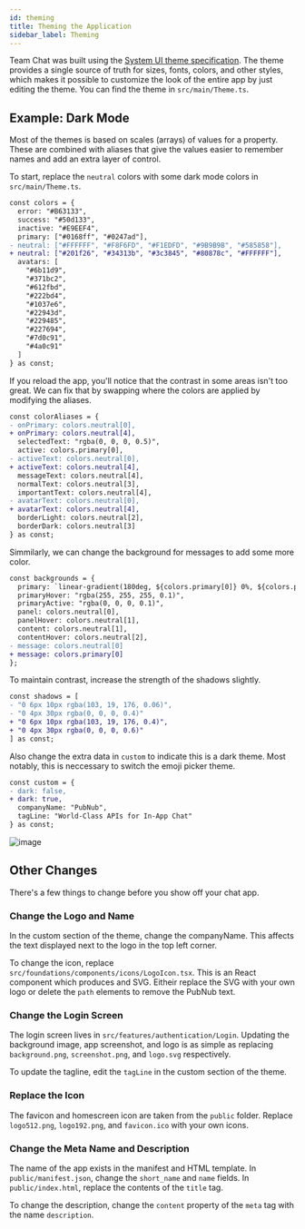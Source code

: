```yaml
---
id: theming
title: Theming the Application
sidebar_label: Theming
---
```


Team Chat was built using the [System UI theme specification](https://system-ui.com/theme/).
The theme provides a single source of truth for sizes, fonts, colors, and other styles, which makes it possible to customize the look of the entire app by just editing the theme.
You can find the theme in `src/main/Theme.ts`.

## Example: Dark Mode

Most of the themes is based on scales (arrays) of values for a property. 
These are combined with aliases that give the values easier to remember names and add an extra layer of control.

To start, replace the `neutral` colors with some dark mode colors in `src/main/Theme.ts`.

```diff
const colors = {
  error: "#B63133",
  success: "#50d133",
  inactive: "#E9EEF4",
  primary: ["#0168ff", "#0247ad"],
- neutral: ["#FFFFFF", "#F8F6FD", "#F1EDFD", "#9B9B9B", "#585858"],
+ neutral: ["#201f26", "#34313b", "#3c3845", "#80878c", "#FFFFFF"],
  avatars: [
    "#6b11d9",
    "#371bc2",
    "#612fbd",
    "#222bd4",
    "#1037e6",
    "#22943d",
    "#229485",
    "#227694",
    "#7d0c91",
    "#4a0c91"
  ]
} as const;
```

If you reload the app, you'll notice that the contrast in some areas isn't too great.
We can fix that by swapping where the colors are applied by modifying the aliases.

```diff
const colorAliases = {
- onPrimary: colors.neutral[0],
+ onPrimary: colors.neutral[4],
  selectedText: "rgba(0, 0, 0, 0.5)",
  active: colors.primary[0],
- activeText: colors.neutral[0],
+ activeText: colors.neutral[4],
  messageText: colors.neutral[4],
  normalText: colors.neutral[3],
  importantText: colors.neutral[4],
- avatarText: colors.neutral[0],
+ avatarText: colors.neutral[4],
  borderLight: colors.neutral[2],
  borderDark: colors.neutral[3]
} as const;
```

Simmilarly, we can change the background for messages to add some more color.

```diff
const backgrounds = {
  primary: `linear-gradient(180deg, ${colors.primary[0]} 0%, ${colors.primary[1]} 100%)`,
  primaryHover: "rgba(255, 255, 255, 0.1)",
  primaryActive: "rgba(0, 0, 0, 0.1)",
  panel: colors.neutral[0],
  panelHover: colors.neutral[1],
  content: colors.neutral[1],
  contentHover: colors.neutral[2],
- message: colors.neutral[0]
+ message: colors.primary[0]
};
```

To maintain contrast, increase the strength of the shadows slightly.

```diff
const shadows = [
- "0 6px 10px rgba(103, 19, 176, 0.06)",
- "0 4px 30px rgba(0, 0, 0, 0.4)"
+ "0 6px 10px rgba(103, 19, 176, 0.4)",
+ "0 4px 30px rgba(0, 0, 0, 0.6)"
] as const;
```

Also change the extra data in `custom` to indicate this is a dark theme.
Most notably, this is neccessary to switch the emoji picker theme.

```diff
const custom = {
- dark: false,
+ dark: true,
  companyName: "PubNub",
  tagLine: "World-Class APIs for In-App Chat"
} as const;
```

![image](/img/dark-theme.png)

## Other Changes

There's a few things to change before you show off your chat app.

### Change the Logo and Name

In the custom section of the theme, change the companyName.
This affects the text displayed next to the logo in the top left corner.

To change the icon, replace `src/foundations/components/icons/LogoIcon.tsx`.
This is an React component which produces and SVG.
Eitheir replace the SVG with your own logo or delete the `path` elements to remove the PubNub text.

### Change the Login Screen

The login screen lives in `src/features/authentication/Login`.
Updating the background image, app screenshot, and logo is as simple as replacing `background.png`, `screenshot.png`, and `logo.svg` respectively.

To update the tagline, edit the `tagLine` in the custom section of the theme.

### Replace the Icon

The favicon and homescreen icon are taken from the `public` folder.
Replace `logo512.png`, `logo192.png`, and `favicon.ico` with your own icons.

### Change the Meta Name and Description

The name of the app exists in the manifest and HTML template.
In `public/manifest.json`, change the `short_name` and `name` fields.
In `public/index.html`, replace the contents of the `title` tag.

To change the description, change the `content` property of the `meta` tag with the name `description`.



